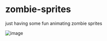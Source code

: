 # zombie-sprites
just having some fun animating zombie sprites

![image](https://github.com/JamarTG/zombie-sprites/assets/71823011/a7fb0343-4a0e-4a42-9b17-2614545ce8f9)

